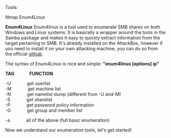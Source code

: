 
Tools:

Nmap 
Enum4Linux

**Enum4Linux**
Enum4linux is a tool used to enumerate SMB shares on both Windows and Linux systems. It is basically a wrapper around the tools in the Samba package and makes it easy to quickly extract information from the target pertaining to SMB. It's already installed on the AttackBox, however if you need to install it on your own attacking machine, you can do so from the official [github](https://github.com/portcullislabs/enum4linux).

The syntax of Enum4Linux is nice and simple: **"enum4linux [options] ip"**  

**TAG**            **FUNCTION**  

-U             get userlist  
-M             get machine list  
-N             get namelist dump (different from -U and-M)  
-S             get sharelist  
-P             get password policy information  
-G             get group and member list

-a             all of the above (full basic enumeration)  

Now we understand our enumeration tools, let's get started!
